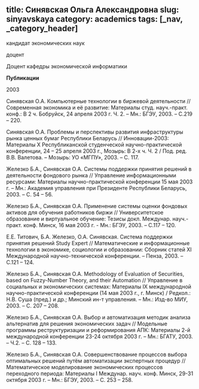 title: Синявская Ольга Александровна
slug: sinyavskaya
category: academics
tags: [_nav, _category_header]
---

кандидат экономических наук

доцент

Доцент кафедры экономической информатики

__Публикации__

2003

Синявская О.А. Компьютерные технологии в биржевой деятельности // Современная экономика и её развитие: Материалы студ. науч.-практ. конф.: В 2 ч. Бобруйск, 24 апреля 2003 г. Ч. 2. – Мн.: БГЭУ, 2003. – С.219 – 220.

Синявская О.А. Проблемы и перспективы развития инфраструктуры рынка ценных бумаг Республики Беларусь // Инновации-2003: Материалы Х Республиканской студенческой научно-практической конференции, 24 – 25 апреля 2003 г., Мозырь: В 2-х ч. Ч. 2 / Под. ред. В.В. Валетова. – Мозырь: УО «МГПУ», 2003. – С. 117.

Железко Б.А., Синявская О.А. Системы поддержки принятия решений в деятельности фондового рынка // Управление информационными ресурсами: Материалы научно-практической конференции 15 мая 2003 г. – Мн.: Академия управления при Президенте Республики Беларусь, 2003. – С. 54 – 56.

Железко Б.А., Синявская О.А. Применение системы оценки фондовых активов для обучения работников биржи // Университетское образование и виртуальное обучение: Тезисы докл. Междунар. науч.-практ. конф. Минск, 16 мая 2003 г. -  Мн.: БГЭУ, 2003. – С.117 – 120.

Е.Е. Титович, Б.А. Железко, О.А. Синявская. Система поддержки принятия решений Study Expert // Математические и информационные технологии в экономике, социологии и образовании: Сборник статей XI Международной научно-технической конференции. – Пенза, 2003. – С.121 – 124.

Железко Б.А., Синявская О.А. Methodology of Evaluation of Securities, based on Fuzzy-Number Theory, and their Automation // Управление в социальных и экономических системах: Материалы IX международной научно-практической конференции (14 мая 2003 г., г. Минск) / Редкол.: Н.В. Суша (пред.) и др.; Минский ин-т управления. – Мн.: Изд-во МИУ, 2003. – С. 207 – 208.

Железко Б.А., Синявская О.А. Выбор и автоматизация методик анализа альтернатив для решения экономических задач // Модельные программы реструктуризации и реформирования АПК: Материалы 2-й международной конференции 23-24 октября 2003 г. – Мн.: БГАТУ, 2003. – Ч.2. – С. 128 – 133.

Железко Б.А., Синявская О.А. Совершенствование процессов выбора оптимальных решений путём автоматизации экспертных процедур // Математическое моделирование экономических процессов переходного периода: Материалы I Междунар. науч. конф. Минск, 29-31 октября  2003 г. – Мн.: БГЭУ, 2003. – С. 253 – 258.
